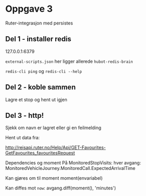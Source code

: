 # Oppgave 3

Ruter-integrasjon med persistes

## Del 1 - installer redis

127.0.0.1:6379

`external-scripts.json` her ligger allerede `hubot-redis-brain`

`redis-cli ping` og `redis-cli --help`

## Del 2 - koble sammen

Lagre et stop og hent ut igjen

## Del 3 - http!

Sjekk om navn er lagret eller gi en feilmelding

Hent ut data fra:

http://reisapi.ruter.no/Help/Api/GET-Favourites-GetFavourites_favouritesRequest

Dependencies og moment
På MonitoredStopVisits:
hver avgang:
MonitoredVehicleJourney.MonitoredCall.ExpectedArrivalTime

Kan gjøres om til moment moment(envariabel)

Kan diffes mot `now`: avgang.diff(moment(), 'minutes') 

